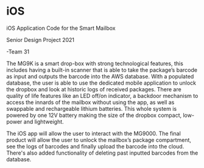 # iOS

iOS Application Code for the Smart Mailbox

Senior Design Project 2021

-Team 31


The MG9K is a smart drop-box with strong technological features, this includes having a built-in scanner that is able to take the package’s barcode as input and outputs the barcode into the AWS database. With a populated database, the user is able to use the dedicated mobile application to unlock the dropbox and look at historic logs of received packages. There are quality of life features like an LED off/on indicator, a backdoor mechanism to access the innards of the mailbox without using the app, as well as swappable and rechargeable lithium batteries. This whole system is powered by one 12V battery making the size of the dropbox compact, low-power and lightweight.


The iOS app will allow the user to interact with the MG9000. The final product will allow the user to unlock the mailbox’s package compartment, see the logs of barcodes and finally upload the barcode into the cloud. There's also added functionality of deleting past inputted barcodes from the database.
